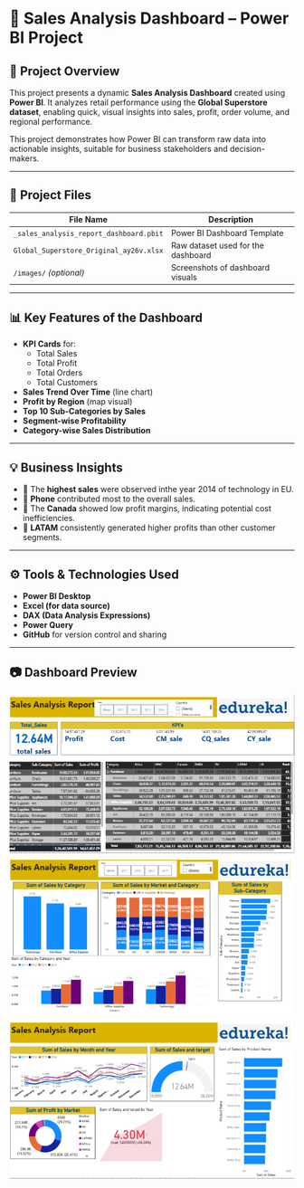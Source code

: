 # 🧾 Sales Analysis Dashboard – Power BI Project

## 📌 Project Overview

This project presents a dynamic **Sales Analysis Dashboard** created using **Power BI**. It analyzes retail performance using the **Global Superstore dataset**, enabling quick, visual insights into sales, profit, order volume, and regional performance.

This project demonstrates how Power BI can transform raw data into actionable insights, suitable for business stakeholders and decision-makers.

---

## 📂 Project Files

| File Name | Description |
|-----------|-------------|
| `_sales_analysis_report_dashboard.pbit` | Power BI Dashboard Template |
| `Global_Superstore_Original_ay26v.xlsx` | Raw dataset used for the dashboard |
| `/images/` *(optional)* | Screenshots of dashboard visuals |

---

## 📊 Key Features of the Dashboard

- **KPI Cards** for:
  - Total Sales
  - Total Profit
  - Total Orders
  - Total Customers
- **Sales Trend Over Time** (line chart)
- **Profit by Region** (map visual)
- **Top 10 Sub-Categories by Sales**
- **Segment-wise Profitability**
- **Category-wise Sales Distribution**

---

## 💡 Business Insights

- 🔹 The **highest sales** were observed inthe year 2014 of technology in EU.
- 🔹 **Phone** contributed most to the overall sales.
- 🔹 The **Canada** showed low profit margins, indicating potential cost inefficiencies.
- 🔹 **LATAM** consistently generated higher profits than other customer segments.


---

## ⚙️ Tools & Technologies Used

- **Power BI Desktop**
- **Excel (for data source)**
- **DAX (Data Analysis Expressions)**
- **Power Query**
- **GitHub** for version control and sharing

---

## 📷 Dashboard Preview
![Dashboard Overview](dashboard1.PNG)
![Sales Analysis](dashboard2.PNG)
![Category Analysis](dashboard3.PNG)
